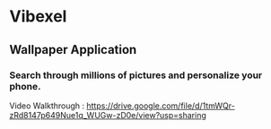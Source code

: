 # Vibexel
## Wallpaper Application


### Search through millions of pictures and personalize your phone.
Video Walkthrough : https://drive.google.com/file/d/1tmWQr-zRd8147p649Nue1q_WUGw-zD0e/view?usp=sharing
